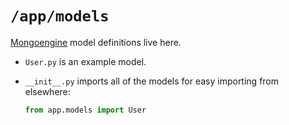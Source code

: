 # `/app/models`

[Mongoengine][mongoengine] model definitions live here.

- `User.py` is an example model.
- `__init__.py` imports all of the models for easy importing from elsewhere:
    
    ```python
    from app.models import User
    ```

[mongoengine]: http://docs.mongoengine.org/